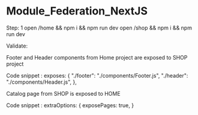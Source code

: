 # Module_Federation_NextJS

Step: 1
open /home && npm i && npm run dev
open /shop && npm i && npm run dev

Validate: 

Footer and Header components from Home project are exposed to SHOP project

Code snippet : 
        exposes: {
          "./footer": "./components/Footer.js",
          "./header": "./components/Header.js",
        },


Catalog page from SHOP is exposed to HOME 

Code snippet : 
     extraOptions: {
          exposePages: true,
        }
